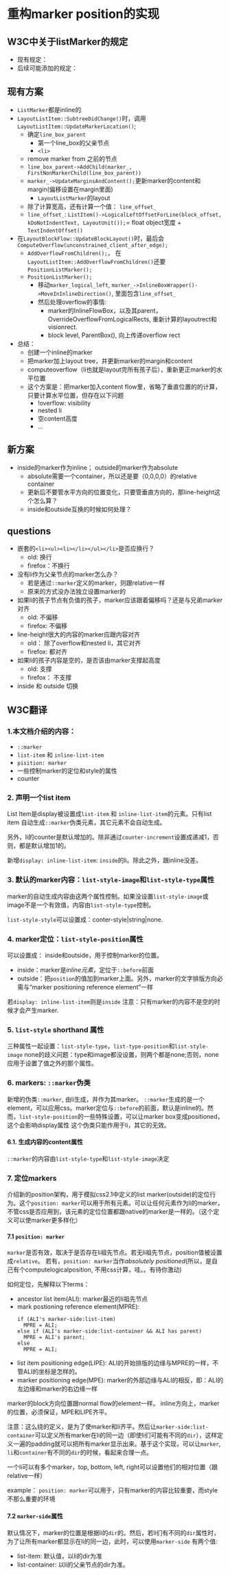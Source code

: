 # 重构marker position的实现


## W3C中关于listMarker的规定

- 现有规定：
- 后续可能添加的规定：


## 现有方案

- `ListMarker`都是inline的
- `LayoutListItem::SubtreeDidChange()`时，调用`LayoutListItem::UpdateMarkerLocation()`;
  - 确定`line_box_parent`
    - 第一个line_box的父亲节点
    - `<li>`
  - remove marker from 之前的节点
  - `line_box_parent->AddChild(marker_, FirstNonMarkerChild(line_box_parent))`
  - `marker_->UpdateMarginsAndContent();`更新marker的content和margin(偏移设置在margin里面)
    - `LayoutListMarker`的layout
  - 除了计算宽高，还有计算一个值： `line_offset_`
  - `line_offset_`: `ListItem()->LogicalLeftOffsetForLine(block_offset, kDoNotIndentText, LayoutUnit());`= float object宽度 + `TextIndentOffset()`
- 在`LayoutBlockFlow::UpdateBlockLayout()`时，最后会`ComputeOverflow(unconstrained_client_after_edge);`
  - `AddOverflowFromChildren();`， 在`LayoutListItem::AddOverflowFromChildren()`还要`PositionListMarker();`
  - `PositionListMarker();`
    - 移动`marker_logical_left`, `marker_->InlineBoxWrapper()->MoveInInlineDirection()`, 里面包含`line_offset_`
    - 然后处理overflow的事情: 
      - marker的InlineFlowBox，以及其parent，OverrideOverflowFromLogicalRects, 重新计算的layoutrect和visionrect.
      - block level, ParentBox(), 向上传递overflow rect
- 总结：
  -  创建一个inline的marker
  - 把marker加上layout tree，并更新marker的margin和content
  - computeoverflow（li也就是layout完所有孩子后），重新更正marker的水平位置
  - 这个方案是：把marker加入content flow里，省略了垂直位置的的计算，只要计算水平位置，但存在以下问题
    - !overflow: visibility		
    - nested li
    - 空content高度
    - ...



## 新方案

- inside的marker作为inline； outside的marker作为absolute
  - absolute需要一个container，所以还是要（0,0,0,0）的relative container
  - 更新后不要管水平方向的位置变化，只要管垂直方向的，那line-height这个怎么算？
  - inside和outside互换的时候如何处理？

## questions

- 嵌套的`<li><ul><li></li></ul></li>`是否应换行？
	- old: 换行
	- firefox：不换行
- 没有li作为父亲节点的marker怎么办？
	- 若是通过`::marker`定义的marker，则跟relative一样
	- 原来的方式没办法独立设置marker的
- 如果li的孩子节点有负值的孩子，marker应该跟着偏移吗？还是与兄弟marker对齐
	- old: 不偏移
	- firefox: 不偏移
- line-height很大的内容的marker应跟内容对齐
	- old： 除了overflow和nested li，其它对齐
	- firefox: 都对齐
- 如果li的孩子内容是空的，是否该由marker支撑起高度
	- old: 支撑
	- firefox： 不支撑
- inside 和 outside 切换



## W3C翻译

### 1.本文档介绍的内容： 
- `::marker`
- `list-item` 和 `inline-list-item`
- `pisition: marker`
- 一些控制marker的定位和style的属性
- counter


### 2. 声明一个list item
List Item是display被设置成`list-item` 和 `inline-list-item`的元素。只有list item 自动生成`::marker`伪类元素，其它元素不会自动生成。

另外，li的counter是默认增加的。除非通过`counter-increment`设置成递减1，否则，都是默认增加1的。

新增`display: inline-list-item`: `inside`的li。除此之外，跟inline没差。


### 3. 默认的marker内容：`list-style-image`和`list-style-type`属性
marker的自动生成内容由这两个属性控制。如果没设置`list-style-image`或image不是一个有效值，内容由`list-style-type`控制。

`list-style-style`可以设置成：conter-style|string|none.


### 4. marker定位：`list-style-position`属性
可以设置成： inside和outside，用于控制marker的位置。

- inside：marker是*inline元素*，定位于`::before`前面
- outside：把`position`的值加到marker上面。另外，marker的文字排版方向必需与“marker positioning reference element”一样

若`display: inline-list-item`则是`inside`
注意：只有marker的内容不是空的时候才会产生marker.


### 5. `list-style` shorthand 属性
三种属性一起设置：`list-style-type`，`list-type-position`和`list-style-image`
none的歧义问题：type和image都没设置，则两个都是none;否则，none应用于设置了值之外的那个属性。

### 6. markers: `::marker`伪类

新增的伪类`::marker`, 由li生成，并作为其marker。
`::marker`生成的是一个element，可以应用css。marker定位与`::before`的前面，默认是inline的。然而，`list-style-position`的一些特殊设置，可以让marker box变成positioned，这个会影响display属性
这个伪类只能作用于li，其它的无效。

#### 6.1. 生成内容的content属性
`::marker`的内容由`list-style-type`和`list-style-image`决定

### 7. 定位markers
介绍新的position架构，用于模拟css2.1中定义的list marker(outside)的定位行为。这个`position: marker`可以用于所有元素。可以让任何元素作为li的marker，不管css是否应用到，该元素的定位位置都跟native的marker是一样的。（这个定义可以使marker更多样化）

#### 7.1 `position: marker`
`marker`是否有效，取决于是否存在li祖先节点。若无li祖先节点，position值被设置成`relative`。 若有，`position: marker`当作*absolutely positioned*(所以，是自己有个computelogicalposition, 不用css计算，哇。。有待你激动)

如何定位，先解释以下terms：
- ancestor list item(ALI): marker最近的li祖先节点
- mark postioning reference element(MPRE): 
	```
	if (ALI's marker-side:list-item)
	  MPRE = ALI;
	else if (ALI's marker-side:list-container && ALI has parent)
	  MPRE = ALI's parent;
	else
	  MPRE = ALI;
	```
- list item positioning edge(LIPE): ALI的开始排版的边缘与MPRE的一样，不管ALI的坐标是怎样的。
- marker positioning edge(MPE): marker的外部边缘与ALI的相反，即：ALI的左边缘和marker的右边缘一样

marker的block方向位置跟normal flow的element一样。
inline方向上，marker的位置，必须保证，MPE和LIPE齐平。

注意：这么绕的定义，是为了使marker和li齐平。然后让`marker-side:list-container`可以定义所有marker在li的同一边（即使li们可能有不同的`dir`），这样定义一遍的padding就可以把所有marker显示出来。基于这个实现，可以让`marker`, `li`和`container`有不同的`dir`的时候，看起来合理一点。

一个li可以有多个marker，top, bottom, left, right可以设置他们的相对位置（跟relative一样）

example： `position: marker`可以用于，只有marker的内容比较重要，而style不那么重要的环境

#### 7.2 `marker-side`属性
默认情况下，marker的位置是根据li的`dir`的。然后，若li们有不同的`dir`属性时，为了让所有marker都显示在li的同一边，此时，可以使用`marker-side`
有两个值:
- list-item: 默认值，以li的dir为准
- list-container: 以li的父亲节点的dir为准。


